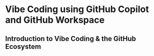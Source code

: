 # Vibe Coding using GitHub Copilot and GitHub Workspace

## Introduction to Vibe Coding & the GitHub Ecosystem

##
